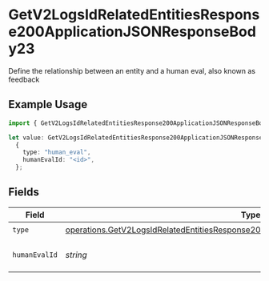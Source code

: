 # GetV2LogsIdRelatedEntitiesResponse200ApplicationJSONResponseBody23

Define the relationship between an entity and a human eval, also known as feedback

## Example Usage

```typescript
import { GetV2LogsIdRelatedEntitiesResponse200ApplicationJSONResponseBody23 } from "orq-poc-typescript-multi-env-version/models/operations";

let value: GetV2LogsIdRelatedEntitiesResponse200ApplicationJSONResponseBody23 =
  {
    type: "human_eval",
    humanEvalId: "<id>",
  };
```

## Fields

| Field                                                                                                                                                                                            | Type                                                                                                                                                                                             | Required                                                                                                                                                                                         | Description                                                                                                                                                                                      |
| ------------------------------------------------------------------------------------------------------------------------------------------------------------------------------------------------ | ------------------------------------------------------------------------------------------------------------------------------------------------------------------------------------------------ | ------------------------------------------------------------------------------------------------------------------------------------------------------------------------------------------------ | ------------------------------------------------------------------------------------------------------------------------------------------------------------------------------------------------ |
| `type`                                                                                                                                                                                           | [operations.GetV2LogsIdRelatedEntitiesResponse200ApplicationJSONResponseBody2Evals1Type](../../models/operations/getv2logsidrelatedentitiesresponse200applicationjsonresponsebody2evals1type.md) | :heavy_check_mark:                                                                                                                                                                               | N/A                                                                                                                                                                                              |
| `humanEvalId`                                                                                                                                                                                    | *string*                                                                                                                                                                                         | :heavy_check_mark:                                                                                                                                                                               | The id of the resource                                                                                                                                                                           |